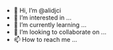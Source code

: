 - 👋 Hi, I’m @alidjci
- 👀 I’m interested in ...
- 🌱 I’m currently learning ...
- 💞️ I’m looking to collaborate on ...
- 📫 How to reach me ...

<!---
alidjci/alidjci is a ✨ special ✨ repository because its `README.md` (this file) appears on your GitHub profile.
You can click the Preview link to take a look at your changes.
--->
